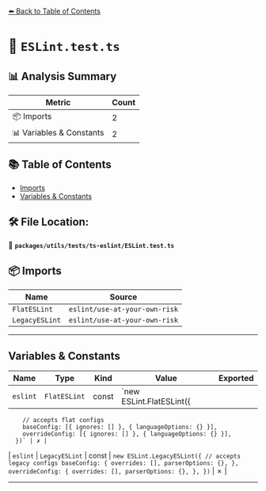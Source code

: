 [⬅️ Back to Table of Contents](../../../../index.md)

# 📄 `ESLint.test.ts`

## 📊 Analysis Summary

| Metric | Count |
|--------|-------|
| 📦 Imports | 2 |
| 📊 Variables & Constants | 2 |

## 📚 Table of Contents

- [Imports](#imports)
- [Variables & Constants](#variables-constants)

## 🛠️ File Location:
📂 **`packages/utils/tests/ts-eslint/ESLint.test.ts`**

## 📦 Imports

| Name | Source |
|------|--------|
| `FlatESLint` | `eslint/use-at-your-own-risk` |
| `LegacyESLint` | `eslint/use-at-your-own-risk` |


---

## Variables & Constants

| Name | Type | Kind | Value | Exported |
|------|------|------|-------|----------|
| `eslint` | `FlatESLint` | const | `new ESLint.FlatESLint({
        // accepts flat configs
        baseConfig: [{ ignores: [] }, { languageOptions: {} }],
        overrideConfig: [{ ignores: [] }, { languageOptions: {} }],
      })` | ✗ |
| `eslint` | `LegacyESLint` | const | `new ESLint.LegacyESLint({
        // accepts legacy configs
        baseConfig: {
          overrides: [],
          parserOptions: {},
        },
        overrideConfig: {
          overrides: [],
          parserOptions: {},
        },
      })` | ✗ |


---